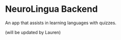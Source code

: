 # NeuroLingua Backend
An app that assists in learning languages with quizzes.

(will be updated by Lauren)
